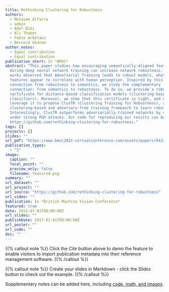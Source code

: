 ```yaml
---
title: Rethinking Clustering for Robustness
authors:
  - Motasem Alfarra
  - admin
  - Adel Bibi
  - Ali Thabet
  - Pablo Arbeláez
  - Bernard Ghanem
author_notes:
  - Equal contribution
  - Equal contribution
publication_short: In *BMVC*
abstract: "This paper studies how encouraging semantically-aligned features
  during deep neural network training can increase network robustness. Recent
  works observed that Adversarial Training leads to robust models, whose learnt
  features appear to correlate with human perception. Inspired by this
  connection from robustness to semantics, we study the complementary
  connection: from semantics to robustness. To do so, we provide a robustness
  certificate for distance-based classification models (clustering-based
  classifiers). Moreover, we show that this certificate is tight, and we
  leverage it to propose ClusTR (Clustering Training for Robustness), a
  clustering-based and adversary-free training framework to learn robust models.
  Interestingly, ClusTR outperforms adversarially-trained networks by up to 4%
  under strong PGD attacks. Our code for reproducing our results can be found at
  https://github.com/rethinking-clustering-for-robustness."
tags: []
projects: []
slides: ""
url_pdf: "https://www.bmvc2021-virtualconference.com/assets/papers/0424.pdf"
publication_types:
  - "1"
image:
  caption: ""
  focal_point: ""
  preview_only: false
  filename: featured.png
summary: ""
url_dataset: ""
url_project: ""
url_source: "https://github.com/rethinking-clustering-for-robustness"
url_video: ""
publication: In *British Machine Vision Conference*
featured: true
date: 2013-07-01T00:00:00Z
url_slides: ""
publishDate: 2017-01-01T00:00:00Z
url_poster: ""
url_code: ""
doi: ""
---
```


{{% callout note %}}
Click the *Cite* button above to demo the feature to enable visitors to import publication metadata into their reference management software.
{{% /callout %}}

{{% callout note %}}
Create your slides in Markdown - click the *Slides* button to check out the example.
{{% /callout %}}

Supplementary notes can be added here, including [code, math, and images](https://wowchemy.com/docs/writing-markdown-latex/).
